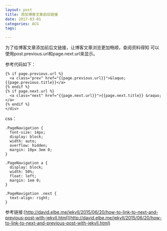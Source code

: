 ```yaml
---
layout: post
title: 添加博客文章前后链接
date: 2017-03-01
categories: ACG
tags:

---
```


为了给博客文章添加前后文链接，让博客文章浏览更加畅顺，查阅资料得知
可以使用post.previous.url和page.next.url来显示。

参考代码如下：
~~~
{% if page.previous.url %}
  <a class="prev" href="{{page.previous.url}}">&laquo; {{page.previous.title}}</a>
{% endif %}
{% if page.next.url %}
  <a class="next" href="{{page.next.url}}">{{page.next.title}} &raquo;</a>
{% endif %}
</div>
~~~

css：
~~~
.PageNavigation {
  font-size: 14px;
  display: block;
  width: auto;
  overflow: hidden;
  margin: 10px 3em 0;
}

.PageNavigation a {
  display: block;
  width: 50%;
  float: left;
  margin: 1em 0;
}

.PageNavigation .next {
  text-align: right;
}
~~~

参考链接:[http://david.elbe.me/jekyll/2015/06/20/how-to-link-to-next-and-previous-post-with-jekyll.html](http://david.elbe.me/jekyll/2015/06/20/how-to-link-to-next-and-previous-post-with-jekyll.html)
